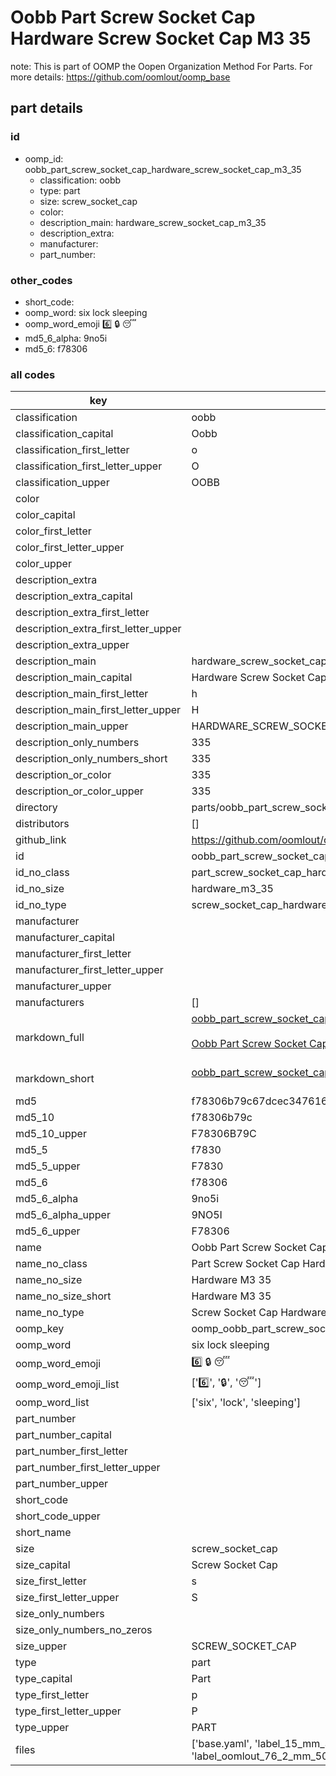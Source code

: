 # Oobb Part Screw Socket Cap Hardware Screw Socket Cap M3 35  

note: This is part of OOMP the Oopen Organization Method For Parts. For more details: https://github.com/oomlout/oomp_base

##  part details





### id
* oomp_id: oobb_part_screw_socket_cap_hardware_screw_socket_cap_m3_35
  * classification: oobb
  * type: part
  * size: screw_socket_cap
  * color: 
  * description_main: hardware_screw_socket_cap_m3_35
  * description_extra: 
  * manufacturer: 
  * part_number: 

### other_codes
* short_code: 
* oomp_word: six lock sleeping
* oomp_word_emoji :six: :lock: :sleeping:
* md5_6_alpha: 9no5i
* md5_6: f78306

### all codes 
| key | value |  
| --- | --- |  
| classification | oobb |  
| classification_capital | Oobb |  
| classification_first_letter | o |  
| classification_first_letter_upper | O |  
| classification_upper | OOBB |  
| color |  |  
| color_capital |  |  
| color_first_letter |  |  
| color_first_letter_upper |  |  
| color_upper |  |  
| description_extra |  |  
| description_extra_capital |  |  
| description_extra_first_letter |  |  
| description_extra_first_letter_upper |  |  
| description_extra_upper |  |  
| description_main | hardware_screw_socket_cap_m3_35 |  
| description_main_capital | Hardware Screw Socket Cap M3.35 |  
| description_main_first_letter | h |  
| description_main_first_letter_upper | H |  
| description_main_upper | HARDWARE_SCREW_SOCKET_CAP_M3_35 |  
| description_only_numbers | 335 |  
| description_only_numbers_short | 335 |  
| description_or_color | 335 |  
| description_or_color_upper | 335 |  
| directory | parts/oobb_part_screw_socket_cap_hardware_screw_socket_cap_m3_35 |  
| distributors | [] |  
| github_link | https://github.com/oomlout/oomlout_oomp_part_src/tree/main/parts/oobb_part_screw_socket_cap_hardware_screw_socket_cap_m3_35/working |  
| id | oobb_part_screw_socket_cap_hardware_screw_socket_cap_m3_35 |  
| id_no_class | part_screw_socket_cap_hardware_screw_socket_cap_m3_35 |  
| id_no_size | hardware_m3_35 |  
| id_no_type | screw_socket_cap_hardware_screw_socket_cap_m3_35 |  
| manufacturer |  |  
| manufacturer_capital |  |  
| manufacturer_first_letter |  |  
| manufacturer_first_letter_upper |  |  
| manufacturer_upper |  |  
| manufacturers | [] |  
| markdown_full | [oobb_part_screw_socket_cap_hardware_screw_socket_cap_m3_35](https://github.com/oomlout/oomlout_oomp_part_src/tree/main/parts/oobb_part_screw_socket_cap_hardware_screw_socket_cap_m3_35/working)<br>[](https://github.com/oomlout/oomlout_oomp_part_src/tree/main/parts/oobb_part_screw_socket_cap_hardware_screw_socket_cap_m3_35/working)<br>[Oobb Part Screw Socket Cap Hardware Screw Socket Cap M3 35](https://github.com/oomlout/oomlout_oomp_part_src/tree/main/parts/oobb_part_screw_socket_cap_hardware_screw_socket_cap_m3_35/working)<br><br> |  
| markdown_short | [oobb_part_screw_socket_cap_hardware_screw_socket_cap_m3_35](https://github.com/oomlout/oomlout_oomp_part_src/tree/main/parts/oobb_part_screw_socket_cap_hardware_screw_socket_cap_m3_35/working)<br><br> |  
| md5 | f78306b79c67dcec34761686616757ef |  
| md5_10 | f78306b79c |  
| md5_10_upper | F78306B79C |  
| md5_5 | f7830 |  
| md5_5_upper | F7830 |  
| md5_6 | f78306 |  
| md5_6_alpha | 9no5i |  
| md5_6_alpha_upper | 9NO5I |  
| md5_6_upper | F78306 |  
| name | Oobb Part Screw Socket Cap Hardware Screw Socket Cap M3 35 |  
| name_no_class | Part Screw Socket Cap Hardware Screw Socket Cap M3 35 |  
| name_no_size | Hardware M3 35 |  
| name_no_size_short | Hardware M3 35 |  
| name_no_type | Screw Socket Cap Hardware Screw Socket Cap M3 35 |  
| oomp_key | oomp_oobb_part_screw_socket_cap_hardware_screw_socket_cap_m3_35 |  
| oomp_word | six lock sleeping |  
| oomp_word_emoji | :six: :lock: :sleeping: |  
| oomp_word_emoji_list | [':six:', ':lock:', ':sleeping:'] |  
| oomp_word_list | ['six', 'lock', 'sleeping'] |  
| part_number |  |  
| part_number_capital |  |  
| part_number_first_letter |  |  
| part_number_first_letter_upper |  |  
| part_number_upper |  |  
| short_code |  |  
| short_code_upper |  |  
| short_name |  |  
| size | screw_socket_cap |  
| size_capital | Screw Socket Cap |  
| size_first_letter | s |  
| size_first_letter_upper | S |  
| size_only_numbers |  |  
| size_only_numbers_no_zeros |  |  
| size_upper | SCREW_SOCKET_CAP |  
| type | part |  
| type_capital | Part |  
| type_first_letter | p |  
| type_first_letter_upper | P |  
| type_upper | PART |  
| files | ['base.yaml', 'label_15_mm_30_mm.pdf', 'label_15_mm_30_mm.svg', 'label_76_2_mm_50_8_mm.pdf', 'label_76_2_mm_50_8_mm.svg', 'label_oomlout_76_2_mm_50_8_mm.pdf', 'label_oomlout_76_2_mm_50_8_mm.svg', 'readme.md', 'working.json', 'working.yaml'] |  
